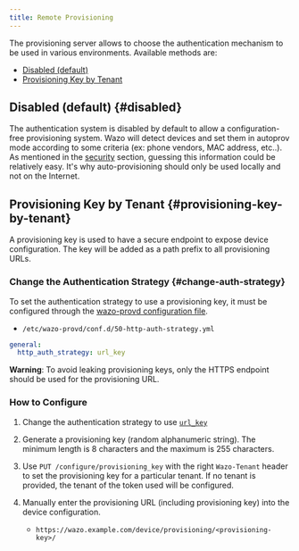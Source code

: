 ```yaml
---
title: Remote Provisioning
---
```


The provisioning server allows to choose the authentication mechanism to be used in various
environments. Available methods are:

- [Disabled (default)](#disabled)
- [Provisioning Key by Tenant](#provisioning-key-by-tenant)

## Disabled (default) {#disabled}

The authentication system is disabled by default to allow a configuration-free provisioning system.
Wazo will detect devices and set them in autoprov mode according to some criteria (ex: phone vendors, MAC
address, etc..). As mentioned in the
[security](/uc-doc/administration/provisioning/adv_configuration#provd-security) section, guessing
this information could be relatively easy. It's why auto-provisioning should only be used locally
and not on the Internet.

## Provisioning Key by Tenant {#provisioning-key-by-tenant}

A provisioning key is used to have a secure endpoint to expose device configuration. The key will be
added as a path prefix to all provisioning URLs.

### Change the Authentication Strategy {#change-auth-strategy}

To set the authentication strategy to use a provisioning key, it must be configured through the
[wazo-provd configuration file](/uc-doc/system/configuration_files#wazo-provd).

- `/etc/wazo-provd/conf.d/50-http-auth-strategy.yml`

```yaml
general:
  http_auth_strategy: url_key
```

**Warning**: To avoid leaking provisioning keys, only the HTTPS endpoint should be used for the provisioning URL.

### How to Configure

1. Change the authentication strategy to use [`url_key`](#change-auth-strategy)
2. Generate a provisioning key (random alphanumeric string). The minimum length is 8 characters and the maximum is 255 characters.
3. Use `PUT /configure/provisioning_key` with the right `Wazo-Tenant` header to set the provisioning
   key for a particular tenant. If no tenant is provided, the tenant of the token used will be configured.
4. Manually enter the provisioning URL (including provisioning key) into the device configuration.

   - `https://wazo.example.com/device/provisioning/<provisioning-key>/`
